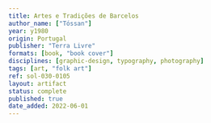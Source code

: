 ```yaml
---
title: Artes e Tradições de Barcelos
author_name: ["Tóssan"]
year: y1980
origin: Portugal
publisher: "Terra Livre"
formats: [book, "book cover"]
disciplines: [graphic-design, typography, photography]
tags: [art, "folk art"]
ref: sol-030-0105
layout: artifact
status: complete
published: true
date_added: 2022-06-01
---
```

